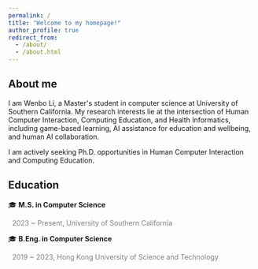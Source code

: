 ```yaml
---
permalink: /
title: "Welcome to my homepage!"
author_profile: true
redirect_from: 
  - /about/
  - /about.html
---
```


## About me

I am Wenbo Li, a Master's student in computer science at University of Southern California. My research interests lie at the intersection of Human Computer Interaction, Computing Education, and Health Informatics, including game-based learning, AI assistance for education and wellbeing, and human AI collaboration.

I am actively seeking Ph.D. opportunities in Human Computer Interaction and Computing Education.


## Education
🎓 **M.S. in Computer Science**

<span style="color: gray;">&nbsp;&nbsp;2023 ~ Present, University of Southern California</span>

  
🎓 **B.Eng. in Computer Science**

<span style="color: gray;">&nbsp;&nbsp;2019 ~ 2023, Hong Kong University of Science and Technology</span>
